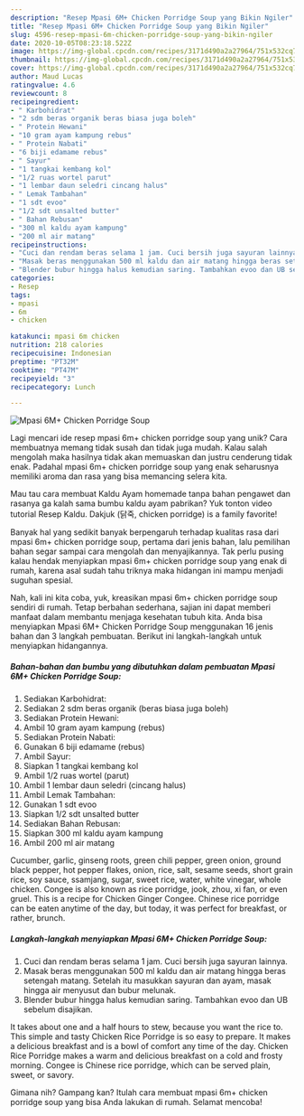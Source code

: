 ```yaml
---
description: "Resep Mpasi 6M+ Chicken Porridge Soup yang Bikin Ngiler"
title: "Resep Mpasi 6M+ Chicken Porridge Soup yang Bikin Ngiler"
slug: 4596-resep-mpasi-6m-chicken-porridge-soup-yang-bikin-ngiler
date: 2020-10-05T08:23:18.522Z
image: https://img-global.cpcdn.com/recipes/3171d490a2a27964/751x532cq70/mpasi-6m-chicken-porridge-soup-foto-resep-utama.jpg
thumbnail: https://img-global.cpcdn.com/recipes/3171d490a2a27964/751x532cq70/mpasi-6m-chicken-porridge-soup-foto-resep-utama.jpg
cover: https://img-global.cpcdn.com/recipes/3171d490a2a27964/751x532cq70/mpasi-6m-chicken-porridge-soup-foto-resep-utama.jpg
author: Maud Lucas
ratingvalue: 4.6
reviewcount: 8
recipeingredient:
- " Karbohidrat"
- "2 sdm beras organik beras biasa juga boleh"
- " Protein Hewani"
- "10 gram ayam kampung rebus"
- " Protein Nabati"
- "6 biji edamame rebus"
- " Sayur"
- "1 tangkai kembang kol"
- "1/2 ruas wortel parut"
- "1 lembar daun seledri cincang halus"
- " Lemak Tambahan"
- "1 sdt evoo"
- "1/2 sdt unsalted butter"
- " Bahan Rebusan"
- "300 ml kaldu ayam kampung"
- "200 ml air matang"
recipeinstructions:
- "Cuci dan rendam beras selama 1 jam. Cuci bersih juga sayuran lainnya."
- "Masak beras menggunakan 500 ml kaldu dan air matang hingga beras setengah matang. Setelah itu masukkan sayuran dan ayam, masak hingga air menyusut dan bubur melunak."
- "Blender bubur hingga halus kemudian saring. Tambahkan evoo dan UB sebelum disajikan."
categories:
- Resep
tags:
- mpasi
- 6m
- chicken

katakunci: mpasi 6m chicken 
nutrition: 218 calories
recipecuisine: Indonesian
preptime: "PT32M"
cooktime: "PT47M"
recipeyield: "3"
recipecategory: Lunch

---
```



![Mpasi 6M+ Chicken Porridge Soup](https://img-global.cpcdn.com/recipes/3171d490a2a27964/751x532cq70/mpasi-6m-chicken-porridge-soup-foto-resep-utama.jpg)

Lagi mencari ide resep mpasi 6m+ chicken porridge soup yang unik? Cara membuatnya memang tidak susah dan tidak juga mudah. Kalau salah mengolah maka hasilnya tidak akan memuaskan dan justru cenderung tidak enak. Padahal mpasi 6m+ chicken porridge soup yang enak seharusnya memiliki aroma dan rasa yang bisa memancing selera kita.

Mau tau cara membuat Kaldu Ayam homemade tanpa bahan pengawet dan rasanya ga kalah sama bumbu kaldu ayam pabrikan? Yuk tonton video tutorial Resep Kaldu. Dakjuk (닭죽, chicken porridge) is a family favorite!

Banyak hal yang sedikit banyak berpengaruh terhadap kualitas rasa dari mpasi 6m+ chicken porridge soup, pertama dari jenis bahan, lalu pemilihan bahan segar sampai cara mengolah dan menyajikannya. Tak perlu pusing kalau hendak menyiapkan mpasi 6m+ chicken porridge soup yang enak di rumah, karena asal sudah tahu triknya maka hidangan ini mampu menjadi suguhan spesial.


Nah, kali ini kita coba, yuk, kreasikan mpasi 6m+ chicken porridge soup sendiri di rumah. Tetap berbahan sederhana, sajian ini dapat memberi manfaat dalam membantu menjaga kesehatan tubuh kita. Anda bisa menyiapkan Mpasi 6M+ Chicken Porridge Soup menggunakan 16 jenis bahan dan 3 langkah pembuatan. Berikut ini langkah-langkah untuk menyiapkan hidangannya.

<!--inarticleads1-->

##### Bahan-bahan dan bumbu yang dibutuhkan dalam pembuatan Mpasi 6M+ Chicken Porridge Soup:

1. Sediakan  Karbohidrat:
1. Sediakan 2 sdm beras organik (beras biasa juga boleh)
1. Sediakan  Protein Hewani:
1. Ambil 10 gram ayam kampung (rebus)
1. Sediakan  Protein Nabati:
1. Gunakan 6 biji edamame (rebus)
1. Ambil  Sayur:
1. Siapkan 1 tangkai kembang kol
1. Ambil 1/2 ruas wortel (parut)
1. Ambil 1 lembar daun seledri (cincang halus)
1. Ambil  Lemak Tambahan:
1. Gunakan 1 sdt evoo
1. Siapkan 1/2 sdt unsalted butter
1. Sediakan  Bahan Rebusan:
1. Siapkan 300 ml kaldu ayam kampung
1. Ambil 200 ml air matang


Cucumber, garlic, ginseng roots, green chili pepper, green onion, ground black pepper, hot pepper flakes, onion, rice, salt, sesame seeds, short grain rice, soy sauce, ssamjang, sugar, sweet rice, water, white vinegar, whole chicken. Congee is also known as rice porridge, jook, zhou, xi fan, or even gruel. This is a recipe for Chicken Ginger Congee. Chinese rice porridge can be eaten anytime of the day, but today, it was perfect for breakfast, or rather, brunch. 

<!--inarticleads2-->

##### Langkah-langkah menyiapkan Mpasi 6M+ Chicken Porridge Soup:

1. Cuci dan rendam beras selama 1 jam. Cuci bersih juga sayuran lainnya.
1. Masak beras menggunakan 500 ml kaldu dan air matang hingga beras setengah matang. Setelah itu masukkan sayuran dan ayam, masak hingga air menyusut dan bubur melunak.
1. Blender bubur hingga halus kemudian saring. Tambahkan evoo dan UB sebelum disajikan.


It takes about one and a half hours to stew, because you want the rice to. This simple and tasty Chicken Rice Porridge is so easy to prepare. It makes a delicious breakfast and is a bowl of comfort any time of the day. Chicken Rice Porridge makes a warm and delicious breakfast on a cold and frosty morning. Congee is Chinese rice porridge, which can be served plain, sweet, or savory. 

Gimana nih? Gampang kan? Itulah cara membuat mpasi 6m+ chicken porridge soup yang bisa Anda lakukan di rumah. Selamat mencoba!
